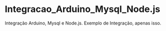 # Integracao_Arduino_Mysql_Node.js
Integração Arduino,  Mysql e  Node.js. Exemplo de Integração, apenas isso.
